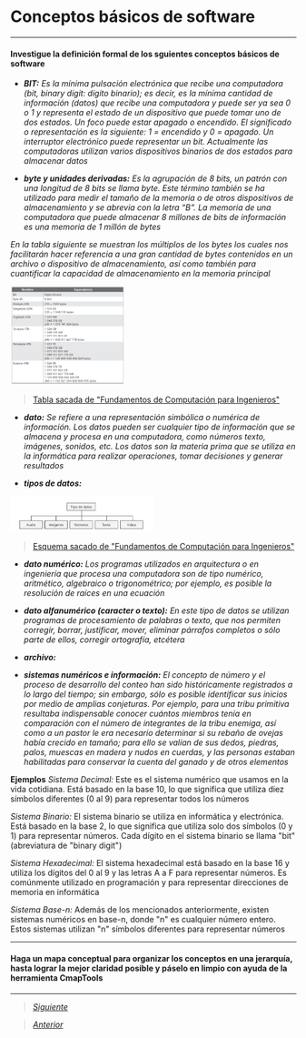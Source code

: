 # Conceptos básicos de software

----

#### Investigue la definición formal de los sguientes conceptos básicos de software

- ***BIT:***
*Es la mínima pulsación electrónica que recibe una computadora (bit, binary digit: dígito
binario); es decir, es la mínima cantidad de información (datos) que recibe una computadora y puede ser ya sea 0 o 1 y representa el estado de un dispositivo que puede tomar uno
de dos estados. Un foco puede estar apagado o encendido. El significado o representación
es la siguiente: 1 = encendido y 0 = apagado. Un interruptor electrónico puede representar
un bit. Actualmente las computadoras utilizan varios dispositivos binarios de dos estados
para almacenar datos*

- ***byte y unidades derivadas:***
*Es la agrupación de 8 bits, un patrón con una longitud de 8 bits se llama byte. Este término también se ha utilizado para medir el tamaño de la memoria o de otros dispositivos
de almacenamiento y se abrevia con la letra “B”. La memoria de una computadora que
puede almacenar 8 millones de bits de información es una memoria de 1 millón de bytes*

*En la tabla siguiente se muestran los múltiplos de los bytes los cuales nos facilitarán
hacer referencia a una gran cantidad de bytes contenidos en un archivo o dispositivo de almacenamiento, así como también para cuantificar la capacidad de almacenamiento en la
memoria principal*

<img src="Imagenes/tabla1.PNG" alt="tabla1" width="40%"/>

> [Tabla sacada de "Fundamentos de Computación para Ingenieros"](https://libgen.rs/book/index.php?md5=93B1B3A032FA25F502EB136C35C52596)

- ***dato:***
*Se refiere a una representación simbólica o numérica de información. Los datos pueden ser cualquier tipo de información que se almacena y procesa en una computadora, como números
texto, imágenes, sonidos, etc. Los datos son la materia prima que se utiliza en la
informática para realizar operaciones, tomar decisiones y generar resultados*

- ***tipos de datos:***
<img src="Imagenes/tabla2.PNG" alt="tabla1" width="50%"/>

> [Esquema sacado de "Fundamentos de Computación para Ingenieros"](https://libgen.rs/book/index.php?md5=93B1B3A032FA25F502EB136C35C52596)

- ***dato numérico:***
*Los programas utilizados en arquitectura o en ingeniería que procesa una computadora
son de tipo numérico, aritmético, algebraico o trigonométrico; por ejemplo, es posible la
resolución de raíces en una ecuación*

- ***dato alfanumérico (caracter o texto):***
*En este tipo de datos se utilizan programas de procesamiento de palabras o texto, que nos
permiten corregir, borrar, justificar, mover, eliminar párrafos completos o sólo parte de
ellos, corregir ortografía, etcétera*

- ***archivo:***


- ***sistemas numéricos e información:***
*El concepto de número y el proceso de desarrollo del conteo han sido históricamente registrados a lo largo del tiempo; sin embargo, sólo es posible identificar sus inicios por medio de amplias conjeturas. Por ejemplo, para una tribu primitiva resultaba indispensable
conocer cuántos miembros tenía en comparación con el número de integrantes de la tribu enemiga, así como a un pastor le era necesario determinar si su rebaño de ovejas había
crecido en tamaño; para ello se valían de sus dedos, piedras, palos, muescas en madera y
nudos en cuerdas, y las personas estaban habilitadas para conservar la cuenta del ganado
y de otros elementos*

**Ejemplos**
  *Sistema Decimal:* Este es el sistema numérico que usamos en la vida cotidiana. Está basado en la base 10, lo que significa que utiliza diez símbolos diferentes (0 al 9) para representar todos los números
  
  *Sistema Binario:* El sistema binario se utiliza en informática y electrónica. Está basado en la base 2, lo que significa que utiliza solo dos símbolos (0 y 1) para representar números. Cada dígito en el sistema binario se llama "bit" (abreviatura de "binary digit")
  
  *Sistema Hexadecimal:* El sistema hexadecimal está basado en la base 16 y utiliza los dígitos del 0 al 9 y las letras A a F para representar números. Es comúnmente utilizado en programación y para representar direcciones de memoria en informática
  
  *Sistema Base-n:* Además de los mencionados anteriormente, existen sistemas numéricos en base-n, donde "n" es cualquier número entero. Estos sistemas utilizan "n" símbolos diferentes para representar números
  
----

#### Haga un mapa conceptual para organizar los conceptos en una jerarquía, hasta lograr la mejor claridad posible y páselo en limpio con ayuda de la herramienta CmapTools


----

> [*Siguiente*](Practica4.md)

> [*Anterior*](Practica2.md)
